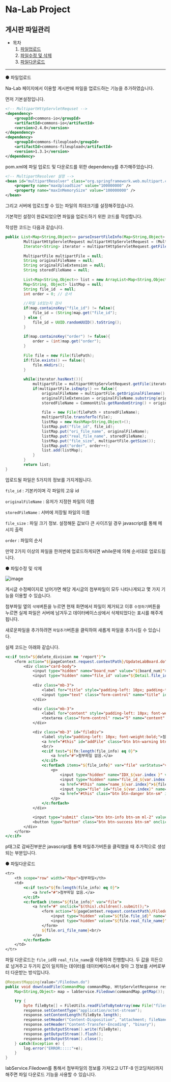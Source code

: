 # Na-Lab Project



## 게시판 파일관리



* 목차
  1. [파일업로드](#up)
  2. [파일수정 및 삭제](#mod)
  3. [파일다운로드](#down)

-----------------------



<div id="up">●  파일업로드</div>

Na-Lab 페이지에서 이용할 게시판에 파일을 업로드하는 기능을 추가하였습니다.



먼저 기본설정입니다.

```xml
<!-- MultipartHttpServletRequset -->
<dependency>
	<groupId>commons-io</groupId>
	<artifactId>commons-io</artifactId>
	<version>2.4.0</version>
</dependency>
<dependency>
	<groupId>commons-fileupload</groupId>
	<artifactId>commons-fileupload</artifactId>
	<version>1.3.1</version>
</dependency>
```

pom.xml에 파일 업로드 및 다운로드를 위한 dependency를 추가해주었습니다.

```xml
<!-- MultipartResolver 설정 -->
<bean id="multipartResolver" class="org.springframework.web.multipart.commons.CommonsMultipartResolver">
	<property name="maxUploadSize" value="100000000" />
	<property name="maxInMemorySize" value="100000000" />
</bean>
```

그리고 서버에 업로드할 수 있는 파일의 최대크기를 설정해주었습니다.





기본적인 설정이 완료되었으면 파일을 업로드하기 위한 코드를 작성합니다.

작성한 코드는 다음과 같습니다.

```java
public List<Map<String,Object>> parseInsertFileInfo(Map<String,Object> map, HttpServletRequest request, String filePath) throws Exception{
		MultipartHttpServletRequest multipartHttpServletRequest = (MultipartHttpServletRequest)request;
    	Iterator<String> iterator = multipartHttpServletRequest.getFileNames();
    	
    	MultipartFile multipartFile = null;
    	String originalFileName = null;
    	String originalFileExtension = null;
    	String storedFileName = null;
    	
    	List<Map<String,Object>> list = new ArrayList<Map<String,Object>>();
        Map<String, Object> listMap = null; 
        String file_id  = null;
        int order = 0; // 순서
        
        //파일 id있는지 검사
        if(map.containsKey("file_id") != false){
        	file_id = (String)map.get("file_id");
        } else {
        	file_id = UUID.randomUUID().toString();
        }
        
        if(map.containsKey("order") != false){
        	order = (int)map.get("order");
        }
        
        File file = new File(filePath);
        if(file.exists() == false){
        	file.mkdirs();
        }
        
        while(iterator.hasNext()){
        	multipartFile = multipartHttpServletRequest.getFile(iterator.next());
        	if(multipartFile.isEmpty() == false){
        		originalFileName = multipartFile.getOriginalFilename();
        		originalFileExtension = originalFileName.substring(originalFileName.lastIndexOf("."));
        		storedFileName = CommonUtils.getRandomString() + originalFileExtension;
        		
        		file = new File(filePath + storedFileName);
        		multipartFile.transferTo(file);
        		listMap = new HashMap<String,Object>();
        		listMap.put("file_id", file_id);
        		listMap.put("ori_file_name", originalFileName);
        		listMap.put("real_file_name", storedFileName);
        		listMap.put("file_size", multipartFile.getSize());
        		listMap.put("order", order++);
        		list.add(listMap);
        	}
        }
		return list;
}
```

업로드될 파일은 5가지의 정보를 가지게됩니다.

`file_id` : 기본키이며 각 파일의 고유 id

`originalFileName` : 유저가 지정한 파일의 이름

`storedFileName` : 서버에 저장될 파일의 이름

`file_size` : 파일 크기 정보. 설정해둔 값보다 큰 사이즈일 경우 javascript를 통해 메시지 출력

`order` : 파일의 순서



만약 2가지 이상의 파일을 한꺼번에 업로드하게되면 while문에 의해 순서대로 업로드됩니다.



<div id="mod">● 파일수정 및 삭제</div>

![image](https://user-images.githubusercontent.com/78251137/106371569-4a2cb980-63a9-11eb-90be-3681908d8dba.png)



게시글 수정페이지로 넘어가면 해당 게시글의 첨부파일이 모두 나타나게되고 몇 가지 기능을 이용할 수 있습니다.

첨부파일 옆의 `삭제`버튼을 누르면 현재 화면에서 파일이 제거되고 이후 `수정하기`버튼을 누르면 실제 파일은 서버에 남겨두고 데이터베이스상에서 삭제되었다는 표시를 해주게됩니다.

새로운파일을 추가하려면 `파일추가`버튼을 클릭하여 새롭게 파일을 추가시킬 수 있습니다.

실제 코드는 아래와 같습니다.

```jsp
<c:if test="${delete_division ne 'report'}">
	<form action="${pageContext.request.contextPath}/UpdateLabBoard.do" method="post" name="fr" onsubmit="return checkform();" style="float:left;" enctype="multipart/form-data">
		<div class="card-body">
			<input type="hidden" name="board_num" value="${board_num}">
			<input type="hidden" name="file_id" value="${Detail.file_id}">
            
			<div class="mb-3">
				<label for="title" style="padding-left: 10px; padding-top: 5px; font-weight:bold;">제목</label>
				<input type="text" class="form-control" name="title" id="title" value="${title}">
			</div>

			<div class="mb-3">
				<label for="content" style="padding-left: 10px; font-weight:bold;">내용</label>
				<textarea class="form-control" rows="5" name="content" >${content}</textarea>
			</div>

			<div class="mb-3" id="fileDiv">
				<label style="padding-left: 10px; font-weight:bold;">첨부파일</label>
				<a href="#this" id="addFile" class="btn btn-warning btn-sm">파일추가</a>
				<br/>
				<c:if test="${fn:length(file_info) eq 0}">
					<a href="#">첨부파일 없음.</a>
				</c:if>
				<c:forEach items="${file_info}" var="file" varStatus="var">
					<p>
						<input type="hidden" name="IDX_${var.index }" value="${file.IDX}">
						<input type="hidden" name="file_id_${var.index }" value="${file.file_id}">
						<a href="#this" name="name_${var.index}">${file.ori_file_name}</a>
						<input type="file" id="file_${var.index}" name="file_${var.index}" style="display:none" onchange="checkFile(this)">
						<a href="#this" class="btn btn-danger btn-sm" id="delete_${var.index}" name="delete_${var.index}">삭제</a>
					</p>
				</c:forEach>
			</div>

			<input type="submit" class="btn btn-info btn-sm ml-2" value="수정하기">&nbsp;
			<button type="button" class="btn btn-success btn-sm" onclick="window.history.back();">돌아가기</button>
		</div>
	</form>
</c:if>
```

p태그로 감싸진부분은 javascript를 통해 파일추가버튼을 클릭했을 때 추가적으로 생성되는 부분입니다. 



<div id="down">● 파일다운로드</div>

```jsp
<tr>
	<th scope="row" width="70px">첨부파일</th>
	<td>
		<c:if test="${fn:length(file_info) eq 0}">
			<a href="#">첨부파일 없음.</a>
		</c:if>
		<c:forEach items="${file_info}" var="file">
			<a href="#" onclick="$(this).children().submit();">
				<form action="${pageContext.request.contextPath}/Filedown.do" method="post" style="display:none;">
					<input type="hidden" value="${file.file_id}" name="file_id">
					<input type="hidden" value="${file.real_file_name}" name="real_file_name">
				</form>
				${file.ori_file_name}<br/>
			</a>
		</c:forEach>
	</td>
</tr>
```

파일 다운로드는 `file_id`와 `real_file_name`을 이용하여 진행합니다. 두 값을 히든으로 넘겨주고 두가지 값이 일치하는 데이터를 데이터베이스에서 찾아 그 정보를 서버로부터 다운받는 방식입니다.



```java
@RequestMapping(value="/Filedown.do")
public void downloadFile(CommandMap commandMap, HttpServletResponse response) throws Exception{
	Map<String,Object> map = labService.Filedown(commandMap.getMap());

	try {
		byte fileByte[] = FileUtils.readFileToByteArray(new File("files/file" + map.get("real_file_name")));
		response.setContentType("application/octet-stream");
		response.setContentLength(fileByte.length);
		response.setHeader("Content-Disposition", "attachment; fileName=\"" + URLEncoder.encode((String) map.get("ori_file_name"), "UTF-8") + "\";");
		response.setHeader("Content-Transfer-Encoding", "binary");
		response.getOutputStream().write(fileByte);
		response.getOutputStream().flush();
		response.getOutputStream().close();
	} catch(Exception e) {
		log.error("ERROR:::::"+e);
	}
}
```

labService.Filedown를 통해서 첨부파일의 정보를 가져오고 UTF-8 인코딩처리까지 해주면 파일 다운로드 기능을 사용할 수 있습니다.

